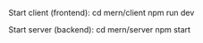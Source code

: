 Start client (frontend):
cd mern/client
npm run dev

Start server (backend):
cd mern/server
npm start
